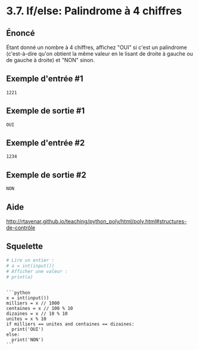# 3.7. If/else: Palindrome à 4 chiffres

## **Énoncé**

Étant donné un nombre à 4 chiffres, affichez "OUI" si c'est un palindrome (c'est-à-dire qu'on obtient la même valeur en le lisant de droite à gauche ou de gauche à droite) et "NON" sinon.

## Exemple d'entrée #1

```
1221
```

## Exemple de sortie #1

```
OUI
```

## Exemple d'entrée #2

```
1234
```

## Exemple de sortie #2

```
NON
```

## Aide

http://rtavenar.github.io/teaching/python_poly/html/poly.html#structures-de-contrôle

## Squelette

```python
# Lire un entier :
# a = int(input())
# Afficher une valeur :
# print(a)
```

````{dropdown} Proposition de solution

```python
x = int(input())
milliers = x // 1000
centaines = x // 100 % 10
dizaines = x // 10 % 10
unites = x % 10
if milliers == unites and centaines == dizaines:
  print('OUI')
else:
  print('NON')
```
````
